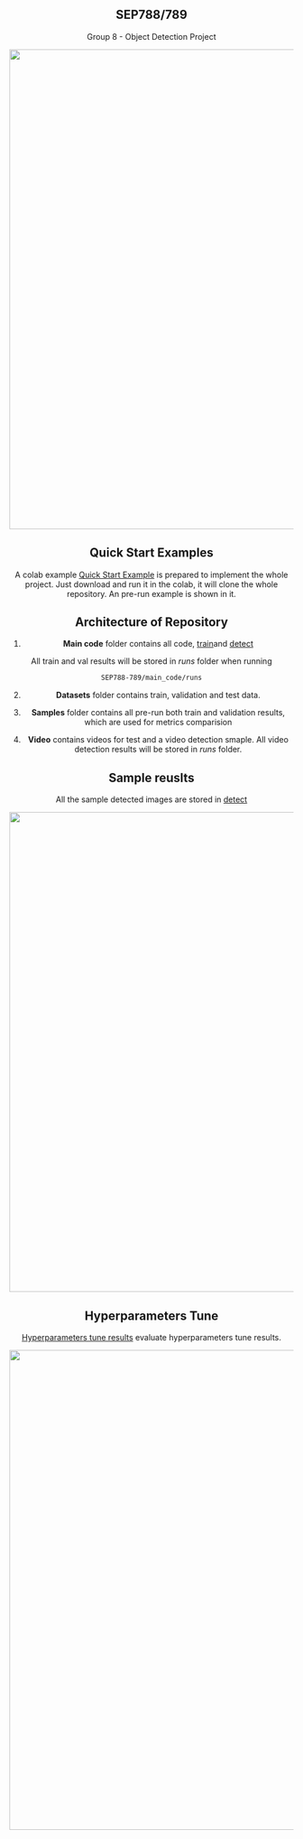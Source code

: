 <div align="center">

## <div align="center">SEP788/789</div>
Group 8 - Object Detection Project

<p>
   <img width="850" src="https://github.com/ultralytics/yolov5/releases/download/v1.0/splash.jpg"></a>
</p>


## <div align="center">Quick Start Examples</div>

A colab example [Quick Start Example](https://github.com/ultralytics/yolov5/blob/master/requirements.txt) is prepared to implement the whole project. Just download and run it in the colab, it will clone the whole repository. An pre-run example is shown in it.

## <div align="center">Architecture of Repository</div>

1. **Main code** folder contains all code, [train](https://github.com/ditto2003/SEP788-789/blob/main/main_code/train.py)and [detect](https://github.com/ditto2003/SEP788-789/blob/main/main_code/detect.py)

All train and val results will be stored in *runs* folder when running
```bash
SEP788-789/main_code/runs

```
2. **Datasets** folder contains train, validation and test data.
3. **Samples** folder contains all pre-run both train and validation results, which are used for metrics comparision

4. **Video** contains videos for test and a video detection smaple. All video detection results will be stored in *runs* folder.

## <div align="center">Sample reuslts</div>

All the sample detected images are stored in [detect](https://github.com/ditto2003/SEP788-789/tree/main/Samples/detect)


<p>
   <img width="850" src="https://github.com/ultralytics/yolov5/releases/download/v1.0/splash.jpg"></a>
</p>

## <div align="center">Hyperparameters Tune</div>

[Hyperparameters tune results]() evaluate hyperparameters tune results.

<p>
   <img width="850" src="https://github.com/ultralytics/yolov5/releases/download/v1.0/splash.jpg"></a>
</p>